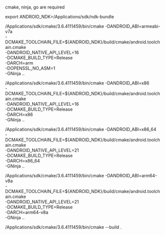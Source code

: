 cmake, ninja, go are required

export ANDROID_NDK=/Applications/sdk/ndk-bundle

/Applications/sdk/cmake/3.6.4111459/bin/cmake -DANDROID_ABI=armeabi-v7a \
-DCMAKE_TOOLCHAIN_FILE=${ANDROID_NDK}/build/cmake/android.toolchain.cmake \
-DANDROID_NATIVE_API_LEVEL=16 \
-DCMAKE_BUILD_TYPE=Release \
-DARCH=arm \
-DOPENSSL_NO_ASM=1 \
-GNinja ..

/Applications/sdk/cmake/3.6.4111459/bin/cmake -DANDROID_ABI=x86 \
-DCMAKE_TOOLCHAIN_FILE=${ANDROID_NDK}/build/cmake/android.toolchain.cmake \
-DANDROID_NATIVE_API_LEVEL=16 \
-DCMAKE_BUILD_TYPE=Release \
-DARCH=x86 \
-GNinja ..

/Applications/sdk/cmake/3.6.4111459/bin/cmake -DANDROID_ABI=x86_64 \
-DCMAKE_TOOLCHAIN_FILE=${ANDROID_NDK}/build/cmake/android.toolchain.cmake \
-DANDROID_NATIVE_API_LEVEL=21 \
-DCMAKE_BUILD_TYPE=Release \
-DARCH=x86_64 \
-GNinja ..

/Applications/sdk/cmake/3.6.4111459/bin/cmake -DANDROID_ABI=arm64-v8a \
-DCMAKE_TOOLCHAIN_FILE=${ANDROID_NDK}/build/cmake/android.toolchain.cmake \
-DANDROID_NATIVE_API_LEVEL=21 \
-DCMAKE_BUILD_TYPE=Release \
-DARCH=arm64-v8a \
-GNinja ..

/Applications/sdk/cmake/3.6.4111459/bin/cmake --build .
